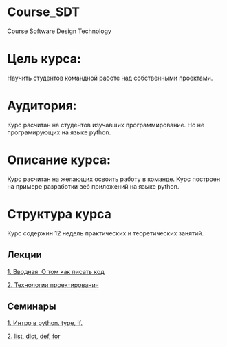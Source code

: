 # Course_SDT
Course Software Design Technology

# Цель курса:

Научить студентов командной работе над собственными проектами.

# Аудитория:

Курс расчитан на студентов изучавших программирование. Но не програмирующих на языке python.

# Описание курса:

Курс расчитан на желающих освоить работу в команде. Курс построен на примере разработки веб приложений на языке python.



# Структура курса

Курс содержин 12 недель практических и теоретических занятий.

Лекции
-------

  [1. Вводная. О том как писать код](/lections/1.intro.md)

  [2. Технологии проектирования](/lections/2.development.md)

Семинары
--------

  [1. Интро в  python. type, if.](/lab/1.intro.md)

  [2. list, dict, def, for](/lab/2.multiple.md)